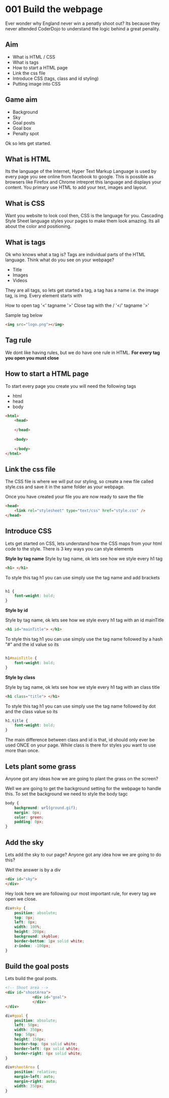 001 Build the webpage 
===================================

Ever wonder why England never win a penatly shoot out? Its because they
never attended CoderDojo to understand the logic behind a great penality.  

Aim
---------

* What is HTML / CSS
* What is tags
* How to start a HTML page
* Link the css file
* Introduce CSS (tags, class and id styling)
* Putting image into CSS

Game aim
-----------
* Background
* Sky
* Goal posts
* Goal box
* Penalty spot

Ok so lets get started.

What is HTML
-------------
Its the language of the Internet, Hyper Text Markup Language is used by every page you 
see online from facebook to google. This is possible as browsers like Firefox and Chrome 
intrepret this language and displays your content.  You primary use HTML to add
your text, images and layout.

What is CSS
------------
Want you website to look cool then, CSS is the language for you.  Cascading
Style Sheet language styles your pages to make them look amazing.  Its all about
the color and positioning.

What is tags
-----------
Ok who knows what a tag is? Tags are individual parts of the HTML language.
Think what do you see on your webpage? 
* Title
* Images
* Videos

They are all tags, so lets get started a tag, a tag has a name i.e. 
the image tag, is img.  Every element starts with 

How to open tag
'<' tagname '>' 
Close tag with the /
'</' tagname '>'

Sample tag below
````html
<img src="logo.png"></img>
````

Tag rule
--------
We dont like having rules, but we do have one rule in HTML.
__For every tag you open you must close__

How to start a HTML page
-------
To start every page you create you will need the following tags
* html
* head
* body

````html
<html>
	<head> 
	
	</head>
	
	<body>
	
	</body>
</html>
````

Link the css file
----------
The CSS file is where we will put our styling, so create a new file
called style.css and save it in the same folder as your webpage.

Once you have created your file you are now ready to save the file

````html
<head>
	<link rel="stylesheet" type="text/css" href="style.css" />
</head>
````
Introduce CSS 
----

Lets get started on CSS, lets understand how the CSS maps from your html
code to the style.  There is 3 key ways you can style elements

__Style by tag name__
Style by tag name, ok lets see how we style every h1 tag

````html
<h1> </h1>
````
To style this tag h1 you can use simply use the tag name and add brackets

````css

h1 {
	font-weight: bold;
}

````

__Style by id__

Style by tag name, ok lets see how we style every h1 tag with an id mainTitle

````html
<h1 id="mainTitle"> </h1>
````

To style this tag h1 you can use simply use the tag name followed by a hash "#" and the id value so its

````css

h1#mainTitle {
	font-weight: bold;
}

````


__Style by class__

Style by tag name, ok lets see how we style every h1 tag with an class title

````html
<h1 class="title"> </h1>
````
To style this tag h1 you can use simply use the tag name followed by
dot and the class value so its

````css
h1.title {
	font-weight: bold;
}

````

The main difference between class and id is that, id
should only ever be used ONCE on your page.  While class
is there for styles you want to use more than once.


Lets plant some grass
-----------
Anyone got any ideas how we are going to plant the grass on the screen?

Well we are going to get the background setting for the webpage to handle
this.  To set the background we need to style the body tagc

````css
body {
	background: url(ground.gif);
	margin: 0px;
	color: green;
	padding: 0px;
}
````

Add the sky
-----------
Lets add the sky to our page?  Anyone got any idea how we are going 
to do this?

Well the answer is by a div

````html
<div id="sky">
</div>
````
Hey look here we are following our most important rule, for every tag
we open we close.

````css
div#sky {
	position: absolute;
	top: 0px;
	left: 0px;
	width: 100%;
	height: 200px;
	background: skyblue;
	border-bottom: 1px solid white;	
	z-index: -100px;
}
````

Build the goal posts
-----------
Lets build the goal posts.

````html
<!-- Shoot area -->
<div id="shootArea">
			<div id="goal">
			</div>
</div>
````

````css
div#goal {
	position: absolute;
	left: 50px;
	width: 350px;
	top: 50px;
	height: 150px;
	border-top: 6px solid white;
	border-left: 6px solid white;
	border-right: 6px solid white;
}

div#shootArea {
	position: relative;
	margin-left: auto;
	margin-right: auto;
	width: 350px;
}
````